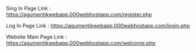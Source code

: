 Sing In Page Link :  https://agumentikwebapp.000webhostapp.com/register.php

Log In Page Link : https://agumentikwebapp.000webhostapp.com/login.php

Website Main Page Link : https://agumentikwebapp.000webhostapp.com/welcome.php
